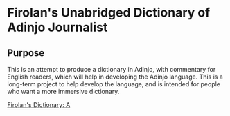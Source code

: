 # Firolan's Unabridged Dictionary of Adinjo Journalist

## Purpose

This is an attempt to produce a dictionary in Adinjo, with commentary for English readers, which will help in developing the Adinjo language. This is a long-term project to help develop the language, and is intended for people who want a more immersive dictionary.

[Firolan's Dictionary: A](firolan_a.md)

